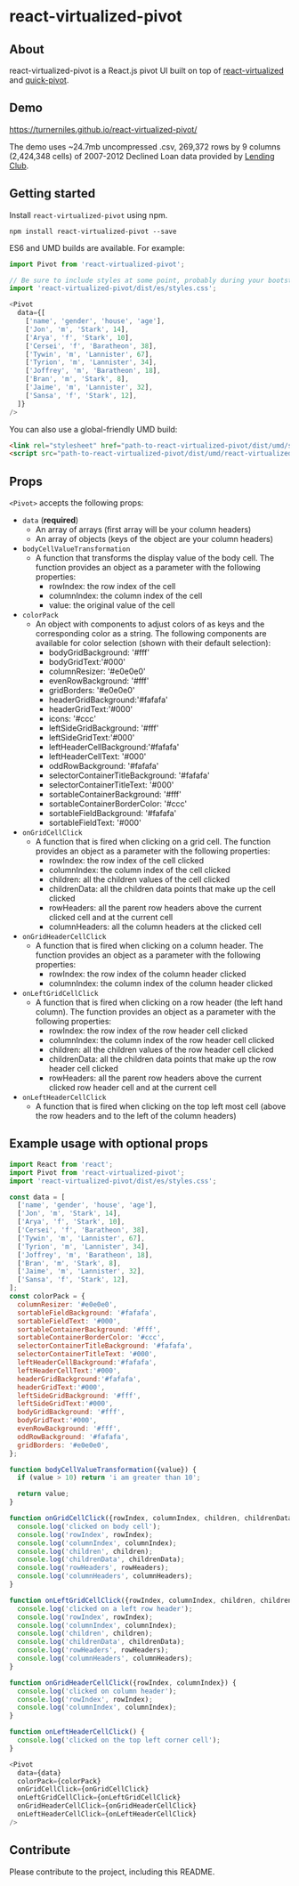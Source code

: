 react-virtualized-pivot
============

## About
react-virtualized-pivot is a React.js pivot UI built on top of [react-virtualized](https://github.com/bvaughn/react-virtualized) and [quick-pivot](https://github.com/pat310/quick-pivot).

## Demo
https://turnerniles.github.io/react-virtualized-pivot/

The demo uses ~24.7mb uncompressed .csv, 269,372 rows by 9 columns (2,424,348 cells) of 2007-2012 Declined Loan data provided by [Lending Club](https://www.lendingclub.com/info/download-data.action).

## Getting started

Install `react-virtualized-pivot` using npm.

```shell
npm install react-virtualized-pivot --save
```

ES6 and UMD builds are available. For example:

```js
import Pivot from 'react-virtualized-pivot';

// Be sure to include styles at some point, probably during your bootstrapping
import 'react-virtualized-pivot/dist/es/styles.css';

<Pivot
  data={[
    ['name', 'gender', 'house', 'age'],
    ['Jon', 'm', 'Stark', 14],
    ['Arya', 'f', 'Stark', 10],
    ['Cersei', 'f', 'Baratheon', 38],
    ['Tywin', 'm', 'Lannister', 67],
    ['Tyrion', 'm', 'Lannister', 34],
    ['Joffrey', 'm', 'Baratheon', 18],
    ['Bran', 'm', 'Stark', 8],
    ['Jaime', 'm', 'Lannister', 32],
    ['Sansa', 'f', 'Stark', 12],
  ]}
/>
```

You can also use a global-friendly UMD build:
```html
<link rel="stylesheet" href="path-to-react-virtualized-pivot/dist/umd/styles.css">
<script src="path-to-react-virtualized-pivot/dist/umd/react-virtualized.js"></script>
```

## Props
`<Pivot>` accepts the following props:
* `data` (**required**)
  * An array of arrays (first array will be your column headers)
  * An array of objects (keys of the object are your column headers)
* `bodyCellValueTransformation`
  * A function that transforms the display value of the body cell. The function provides an object as a parameter with the following properties:
    * rowIndex: the row index of the cell
    * columnIndex: the column index of the cell
    * value: the original value of the cell
* `colorPack`
  * An object with components to adjust colors of as keys and the corresponding color as a string. The following components are available for color selection (shown with their default selection):
    * bodyGridBackground: '#fff'
    * bodyGridText:'#000'
    * columnResizer: '#e0e0e0'
    * evenRowBackground: '#fff'
    * gridBorders: '#e0e0e0'
    * headerGridBackground:'#fafafa'
    * headerGridText:'#000'
    * icons: '#ccc'    
    * leftSideGridBackground: '#fff'
    * leftSideGridText:'#000'
    * leftHeaderCellBackground:'#fafafa'
    * leftHeaderCellText: '#000'
    * oddRowBackground: '#fafafa'
    * selectorContainerTitleBackground: '#fafafa'
    * selectorContainerTitleText: '#000'
    * sortableContainerBackground: '#fff'
    * sortableContainerBorderColor: '#ccc'    
    * sortableFieldBackground: '#fafafa'
    * sortableFieldText: '#000'
* `onGridCellClick`
  * A function that is fired when clicking on a grid cell. The function provides an object as a parameter with the following properties:
    * rowIndex: the row index of the cell clicked
    * columnIndex: the column index of the cell clicked
    * children: all the children values of the cell clicked
    * childrenData: all the children data points that make up the cell clicked
    * rowHeaders: all the parent row headers above the current clicked cell and at the current cell
    * columnHeaders: all the column headers at the clicked cell
* `onGridHeaderCellClick`
  * A function that is fired when clicking on a column header. The function provides an object as a parameter with the following properties:
    * rowIndex: the row index of the column header clicked
    * columnIndex: the column index of the column header clicked
* `onLeftGridCellClick`
  * A function that is fired when clicking on a row header (the left hand column). The function provides an object as a parameter with the following properties:
    * rowIndex: the row index of the row header cell clicked
    * columnIndex: the column index of the row header cell clicked
    * children: all the children values of the row header cell clicked
    * childrenData: all the children data points that make up the row header cell clicked
    * rowHeaders: all the parent row headers above the current clicked row header cell and at the current cell
* `onLeftHeaderCellClick`
  * A function that is fired when clicking on the top left most cell (above the row headers and to the left of the column headers)

## Example usage with optional props
```js
import React from 'react';
import Pivot from 'react-virtualized-pivot';
import 'react-virtualized-pivot/dist/es/styles.css';

const data = [
  ['name', 'gender', 'house', 'age'],
  ['Jon', 'm', 'Stark', 14],
  ['Arya', 'f', 'Stark', 10],
  ['Cersei', 'f', 'Baratheon', 38],
  ['Tywin', 'm', 'Lannister', 67],
  ['Tyrion', 'm', 'Lannister', 34],
  ['Joffrey', 'm', 'Baratheon', 18],
  ['Bran', 'm', 'Stark', 8],
  ['Jaime', 'm', 'Lannister', 32],
  ['Sansa', 'f', 'Stark', 12],
];
const colorPack = {
  columnResizer: '#e0e0e0',
  sortableFieldBackground: '#fafafa',
  sortableFieldText: '#000',
  sortableContainerBackground: '#fff',
  sortableContainerBorderColor: '#ccc',
  selectorContainerTitleBackground: '#fafafa',
  selectorContainerTitleText: '#000',
  leftHeaderCellBackground:'#fafafa',
  leftHeaderCellText:'#000',
  headerGridBackground:'#fafafa',
  headerGridText:'#000',
  leftSideGridBackground: '#fff',
  leftSideGridText:'#000',
  bodyGridBackground: '#fff',
  bodyGridText:'#000',
  evenRowBackground: '#fff',
  oddRowBackground: '#fafafa',
  gridBorders: '#e0e0e0',
};

function bodyCellValueTransformation({value}) {
  if (value > 10) return 'i am greater than 10';

  return value;
}

function onGridCellClick({rowIndex, columnIndex, children, childrenData, rowHeaders, columnHeaders}) {
  console.log('clicked on body cell');
  console.log('rowIndex', rowIndex);
  console.log('columnIndex', columnIndex);
  console.log('children', children);
  console.log('childrenData', childrenData);
  console.log('rowHeaders', rowHeaders);
  console.log('columnHeaders', columnHeaders);
}

function onLeftGridCellClick({rowIndex, columnIndex, children, childrenData, rowHeaders, columnHeaders}) {
  console.log('clicked on a left row header');
  console.log('rowIndex', rowIndex);
  console.log('columnIndex', columnIndex);
  console.log('children', children);
  console.log('childrenData', childrenData);
  console.log('rowHeaders', rowHeaders);
  console.log('columnHeaders', columnHeaders);
}

function onGridHeaderCellClick({rowIndex, columnIndex}) {
  console.log('clicked on column header');
  console.log('rowIndex', rowIndex);
  console.log('columnIndex', columnIndex);
}

function onLeftHeaderCellClick() {
  console.log('clicked on the top left corner cell');
}

<Pivot
  data={data}
  colorPack={colorPack}
  onGridCellClick={onGridCellClick}
  onLeftGridCellClick={onLeftGridCellClick}
  onGridHeaderCellClick={onGridHeaderCellClick}
  onLeftHeaderCellClick={onLeftHeaderCellClick}
/>
```

## Contribute
Please contribute to the project, including this README.
